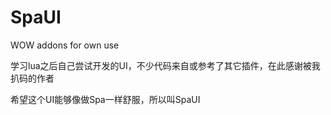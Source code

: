 # SpaUI
WOW addons for own use

学习lua之后自己尝试开发的UI，不少代码来自或参考了其它插件，在此感谢被我扒码的作者

希望这个UI能够像做Spa一样舒服，所以叫SpaUI

